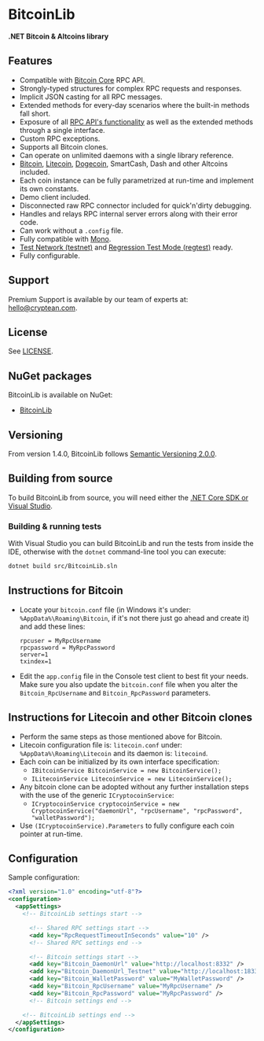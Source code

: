 ﻿# BitcoinLib

**.NET Bitcoin & Altcoins library**

## Features

- Compatible with [Bitcoin Core](https://bitcoin.org/en/download) RPC API.
- Strongly-typed structures for complex RPC requests and responses.
- Implicit JSON casting for all RPC messages.
- Extended methods for every-day scenarios where the built-in methods fall short.
- Exposure of all [RPC API's functionality](https://en.bitcoin.it/wiki/Original_Bitcoin_client/API_calls_list) as well as the extended methods through a single interface.
- Custom RPC exceptions.
- Supports all Bitcoin clones.
- Can operate on unlimited daemons with a single library reference.
- [Bitcoin](http://en.wikipedia.org/wiki/Bitcoin), [Litecoin](http://en.wikipedia.org/wiki/Litecoin), [Dogecoin](http://en.wikipedia.org/wiki/Dogecoin), SmartCash, Dash and other Altcoins included.
- Each coin instance can be fully parametrized at run-time and implement its own constants.
- Demo client included.
- Disconnected raw RPC connector included for quick'n'dirty debugging.
- Handles and relays RPC internal server errors along with their error code.
- Can work without a `.config` file.
- Fully compatible with [Mono](http://www.mono-project.com/).
- [Test Network (testnet)](https://bitcoin.org/en/developer-examples#testnet) and [Regression Test Mode (regtest)](https://bitcoin.org/en/developer-examples#regtest-mode) ready.
- Fully configurable.

## Support

Premium Support is available by our team of experts at: [hello@cryptean.com](mailto:hello@cryptean.com).

## License

See [LICENSE](LICENSE).

## NuGet packages

BitcoinLib is available on NuGet:

* [BitcoinLib](https://www.nuget.org/packages/BitcoinLib/)

## Versioning

From version 1.4.0, BitcoinLib follows [Semantic Versioning 2.0.0](http://semver.org/spec/v2.0.0.html).

## Building from source

To build BitcoinLib from source, you will need either the
[.NET Core SDK or Visual Studio](https://www.microsoft.com/net/download/).

### Building & running tests

With Visual Studio you can build BitcoinLib and run the tests
from inside the IDE, otherwise with the `dotnet` command-line
tool you can execute:

```sh
dotnet build src/BitcoinLib.sln
```

## Instructions for Bitcoin

- Locate your `bitcoin.conf` file (in Windows it's under: `%AppData%\Roaming\Bitcoin`, if it's not there just go ahead and create it) and add these lines:
  ```
  rpcuser = MyRpcUsername
  rpcpassword = MyRpcPassword
  server=1
  txindex=1
  ```
- Edit the `app.config` file in the Console test client to best fit your needs. Make sure you also update the `bitcoin.conf` file when you alter the `Bitcoin_RpcUsername` and `Bitcoin_RpcPassword` parameters.

## Instructions for Litecoin and other Bitcoin clones

- Perform the same steps as those mentioned above for Bitcoin.
- Litecoin configuration file is: `litecoin.conf` under: `%AppData%\Roaming\Litecoin` and its daemon is: `litecoind`.
- Each coin can be initialized by its own interface specification:
  - `IBitcoinService BitcoinService = new BitcoinService();`
  - `ILitecoinService LitecoinService = new LitecoinService();`
- Any bitcoin clone can be adopted without any further installation steps with the use of the generic `ICryptocoinService`:
  - `ICryptocoinService cryptocoinService = new CryptocoinService("daemonUrl", "rpcUsername", "rpcPassword", "walletPassword");`
- Use `(ICryptocoinService).Parameters` to fully configure each coin pointer at run-time.

## Configuration

Sample configuration:

```xml
﻿<?xml version="1.0" encoding="utf-8"?>
<configuration>
  <appSettings>
    <!-- BitcoinLib settings start -->

      <!-- Shared RPC settings start -->
      <add key="RpcRequestTimeoutInSeconds" value="10" />
      <!-- Shared RPC settings end -->

      <!-- Bitcoin settings start -->
      <add key="Bitcoin_DaemonUrl" value="http://localhost:8332" />
      <add key="Bitcoin_DaemonUrl_Testnet" value="http://localhost:18332" />
      <add key="Bitcoin_WalletPassword" value="MyWalletPassword" />
      <add key="Bitcoin_RpcUsername" value="MyRpcUsername" />
      <add key="Bitcoin_RpcPassword" value="MyRpcPassword" />
      <!-- Bitcoin settings end -->

    <!-- BitcoinLib settings end -->
  </appSettings>
</configuration>
```
